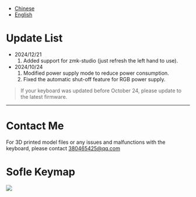 - [Chinese](README_CN.md)
- [English](README.md)

# Update List

- 2024/12/21
  1. Added support for zmk-studio (just refresh the left hand to use).
- 2024/10/24
  1. Modified power supply mode to reduce power consumption.
  2. Fixed the automatic shut-off feature for RGB power supply.

> If your keyboard was updated before October 24, please update to the latest firmware.
>
---

# Contact Me

For 3D printed model files or any issues and malfunctions with the keyboard, please contact <380465425@qq.com>

# Sofle Keymap

<img src="keymap-drawer/eyelash_sofle.svg" >
